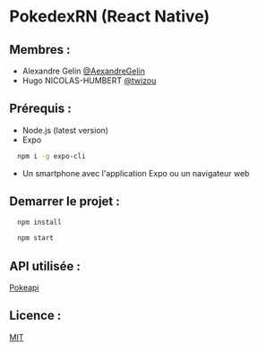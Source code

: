 # PokedexRN (React Native)
## Membres :
 - Alexandre Gelin [@AexandreGelin](https://www.github.com/AexandreGelin)
 - Hugo NICOLAS-HUMBERT [@twizou](https://www.github.com/twizou)

## Prérequis :
- Node.js (latest version)
- Expo
``` bash
  npm i -g expo-cli
```
- Un smartphone avec l'application Expo ou un navigateur web

## Demarrer le projet :

```bash
  npm install
```
```bash
  npm start
```

## API utilisée :

[Pokeapi](https://pokeapi.co/)

## Licence :

[MIT](https://choosealicense.com/licenses/mit/)
